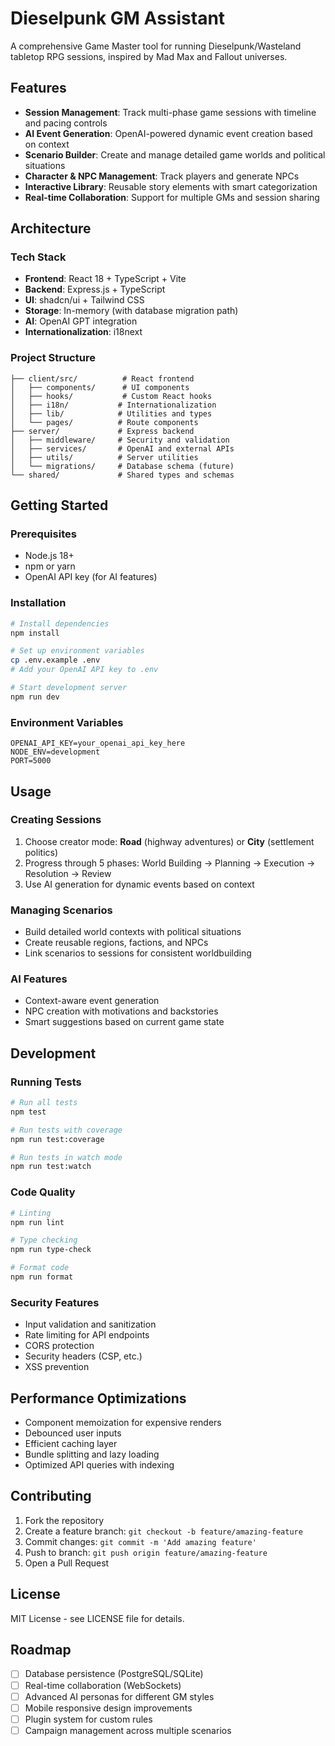 
# Dieselpunk GM Assistant

A comprehensive Game Master tool for running Dieselpunk/Wasteland tabletop RPG sessions, inspired by Mad Max and Fallout universes.

## Features

- **Session Management**: Track multi-phase game sessions with timeline and pacing controls
- **AI Event Generation**: OpenAI-powered dynamic event creation based on context
- **Scenario Builder**: Create and manage detailed game worlds and political situations
- **Character & NPC Management**: Track players and generate NPCs
- **Interactive Library**: Reusable story elements with smart categorization
- **Real-time Collaboration**: Support for multiple GMs and session sharing

## Architecture

### Tech Stack
- **Frontend**: React 18 + TypeScript + Vite
- **Backend**: Express.js + TypeScript
- **UI**: shadcn/ui + Tailwind CSS
- **Storage**: In-memory (with database migration path)
- **AI**: OpenAI GPT integration
- **Internationalization**: i18next

### Project Structure
```
├── client/src/          # React frontend
│   ├── components/      # UI components
│   ├── hooks/           # Custom React hooks
│   ├── i18n/           # Internationalization
│   ├── lib/            # Utilities and types
│   └── pages/          # Route components
├── server/             # Express backend
│   ├── middleware/     # Security and validation
│   ├── services/       # OpenAI and external APIs
│   ├── utils/          # Server utilities
│   └── migrations/     # Database schema (future)
└── shared/             # Shared types and schemas
```

## Getting Started

### Prerequisites
- Node.js 18+ 
- npm or yarn
- OpenAI API key (for AI features)

### Installation
```bash
# Install dependencies
npm install

# Set up environment variables
cp .env.example .env
# Add your OpenAI API key to .env

# Start development server
npm run dev
```

### Environment Variables
```
OPENAI_API_KEY=your_openai_api_key_here
NODE_ENV=development
PORT=5000
```

## Usage

### Creating Sessions
1. Choose creator mode: **Road** (highway adventures) or **City** (settlement politics)
2. Progress through 5 phases: World Building → Planning → Execution → Resolution → Review
3. Use AI generation for dynamic events based on context

### Managing Scenarios
- Build detailed world contexts with political situations
- Create reusable regions, factions, and NPCs
- Link scenarios to sessions for consistent worldbuilding

### AI Features
- Context-aware event generation
- NPC creation with motivations and backstories
- Smart suggestions based on current game state

## Development

### Running Tests
```bash
# Run all tests
npm test

# Run tests with coverage
npm run test:coverage

# Run tests in watch mode
npm run test:watch
```

### Code Quality
```bash
# Linting
npm run lint

# Type checking
npm run type-check

# Format code
npm run format
```

### Security Features
- Input validation and sanitization
- Rate limiting for API endpoints
- CORS protection
- Security headers (CSP, etc.)
- XSS prevention

## Performance Optimizations

- Component memoization for expensive renders
- Debounced user inputs
- Efficient caching layer
- Bundle splitting and lazy loading
- Optimized API queries with indexing

## Contributing

1. Fork the repository
2. Create a feature branch: `git checkout -b feature/amazing-feature`
3. Commit changes: `git commit -m 'Add amazing feature'`
4. Push to branch: `git push origin feature/amazing-feature`
5. Open a Pull Request

## License

MIT License - see LICENSE file for details.

## Roadmap

- [ ] Database persistence (PostgreSQL/SQLite)
- [ ] Real-time collaboration (WebSockets)
- [ ] Advanced AI personas for different GM styles
- [ ] Mobile responsive design improvements
- [ ] Plugin system for custom rules
- [ ] Campaign management across multiple scenarios
